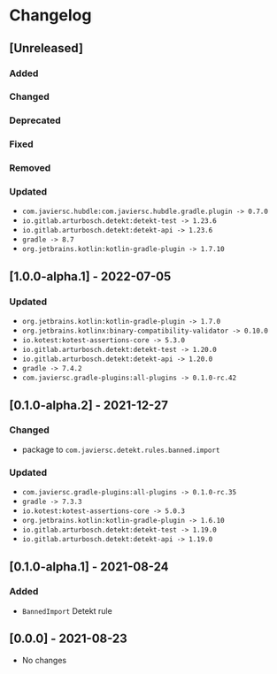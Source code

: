 # Changelog

## [Unreleased]

### Added

### Changed

### Deprecated

### Fixed

### Removed

### Updated

- `com.javiersc.hubdle:com.javiersc.hubdle.gradle.plugin -> 0.7.0`
- `io.gitlab.arturbosch.detekt:detekt-test -> 1.23.6`
- `io.gitlab.arturbosch.detekt:detekt-api -> 1.23.6`
- `gradle -> 8.7`
- `org.jetbrains.kotlin:kotlin-gradle-plugin -> 1.7.10`

## [1.0.0-alpha.1] - 2022-07-05

### Updated

- `org.jetbrains.kotlin:kotlin-gradle-plugin -> 1.7.0`
- `org.jetbrains.kotlinx:binary-compatibility-validator -> 0.10.0`
- `io.kotest:kotest-assertions-core -> 5.3.0`
- `io.gitlab.arturbosch.detekt:detekt-test -> 1.20.0`
- `io.gitlab.arturbosch.detekt:detekt-api -> 1.20.0`
- `gradle -> 7.4.2`
- `com.javiersc.gradle-plugins:all-plugins -> 0.1.0-rc.42`

## [0.1.0-alpha.2] - 2021-12-27

### Changed

- package to `com.javiersc.detekt.rules.banned.import`

### Updated

- `com.javiersc.gradle-plugins:all-plugins -> 0.1.0-rc.35`
- `gradle -> 7.3.3`
- `io.kotest:kotest-assertions-core -> 5.0.3`
- `org.jetbrains.kotlin:kotlin-gradle-plugin -> 1.6.10`
- `io.gitlab.arturbosch.detekt:detekt-test -> 1.19.0`
- `io.gitlab.arturbosch.detekt:detekt-api -> 1.19.0`

## [0.1.0-alpha.1] - 2021-08-24

### Added

- `BannedImport` Detekt rule

## [0.0.0] - 2021-08-23

- No changes
